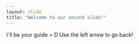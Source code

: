 ```yaml
---
layout: slide
title: "Welcome to our second slide!"
---
```

I´ll be your guide = D
Use the left arrow to go back!
